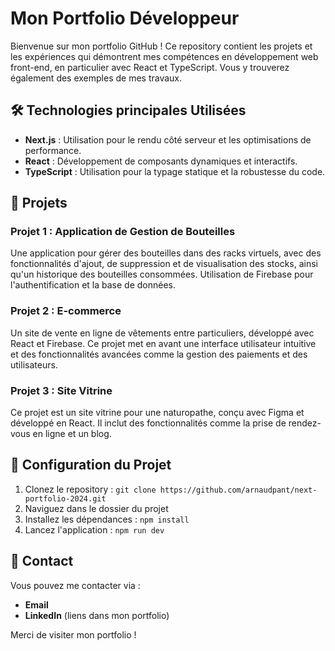
# Mon Portfolio Développeur

Bienvenue sur mon portfolio GitHub ! Ce repository contient les projets et les expériences qui démontrent mes compétences en développement web front-end, en particulier avec React et TypeScript. Vous y trouverez également des exemples de mes travaux.

## 🛠️ Technologies principales Utilisées

- **Next.js** : Utilisation pour le rendu côté serveur et les optimisations de performance.
- **React** : Développement de composants dynamiques et interactifs.
- **TypeScript** : Utilisation pour la typage statique et la robustesse du code.

## 📁 Projets

### Projet 1 : Application de Gestion de Bouteilles
Une application pour gérer des bouteilles dans des racks virtuels, avec des fonctionnalités d'ajout, de suppression et de visualisation des stocks, ainsi qu'un historique des bouteilles consommées. Utilisation de Firebase pour l'authentification et la base de données.

### Projet 2 : E-commerce
Un site de vente en ligne de vêtements entre particuliers, développé avec React et Firebase. Ce projet met en avant une interface utilisateur intuitive et des fonctionnalités avancées comme la gestion des paiements et des utilisateurs.

### Projet 3 : Site Vitrine
Ce projet est un site vitrine pour une naturopathe, conçu avec Figma et développé en React. Il inclut des fonctionnalités comme la prise de rendez-vous en ligne et un blog.

## 🔧 Configuration du Projet

1. Clonez le repository : `git clone https://github.com/arnaudpant/next-portfolio-2024.git`
2. Naviguez dans le dossier du projet
3. Installez les dépendances : `npm install`
4. Lancez l'application : `npm run dev`

## 📝 Contact

Vous pouvez me contacter via :
- **Email** 
- **LinkedIn** 
(liens dans mon portfolio)

Merci de visiter mon portfolio !
